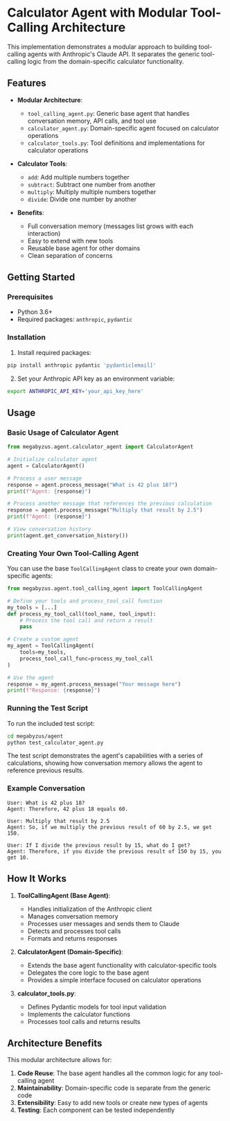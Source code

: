 # Calculator Agent with Modular Tool-Calling Architecture

This implementation demonstrates a modular approach to building tool-calling agents with Anthropic's Claude API. It separates the generic tool-calling logic from the domain-specific calculator functionality.

## Features

- **Modular Architecture**:
  - `tool_calling_agent.py`: Generic base agent that handles conversation memory, API calls, and tool use
  - `calculator_agent.py`: Domain-specific agent focused on calculator operations
  - `calculator_tools.py`: Tool definitions and implementations for calculator operations

- **Calculator Tools**:
  - `add`: Add multiple numbers together
  - `subtract`: Subtract one number from another
  - `multiply`: Multiply multiple numbers together
  - `divide`: Divide one number by another

- **Benefits**:
  - Full conversation memory (messages list grows with each interaction)
  - Easy to extend with new tools
  - Reusable base agent for other domains
  - Clean separation of concerns

## Getting Started

### Prerequisites

- Python 3.6+
- Required packages: `anthropic`, `pydantic`

### Installation

1. Install required packages:

```bash
pip install anthropic pydantic 'pydantic[email]'
```

2. Set your Anthropic API key as an environment variable:

```bash
export ANTHROPIC_API_KEY='your_api_key_here'
```

## Usage

### Basic Usage of Calculator Agent

```python
from megabyzus.agent.calculator_agent import CalculatorAgent

# Initialize calculator agent
agent = CalculatorAgent()

# Process a user message
response = agent.process_message("What is 42 plus 18?")
print(f"Agent: {response}")

# Process another message that references the previous calculation
response = agent.process_message("Multiply that result by 2.5")
print(f"Agent: {response}")

# View conversation history
print(agent.get_conversation_history())
```

### Creating Your Own Tool-Calling Agent

You can use the base `ToolCallingAgent` class to create your own domain-specific agents:

```python
from megabyzus.agent.tool_calling_agent import ToolCallingAgent

# Define your tools and process_tool_call function
my_tools = [...]
def process_my_tool_call(tool_name, tool_input):
    # Process the tool call and return a result
    pass

# Create a custom agent
my_agent = ToolCallingAgent(
    tools=my_tools,
    process_tool_call_func=process_my_tool_call
)

# Use the agent
response = my_agent.process_message("Your message here")
print(f"Response: {response}")
```

### Running the Test Script

To run the included test script:

```bash
cd megabyzus/agent
python test_calculator_agent.py
```

The test script demonstrates the agent's capabilities with a series of calculations, showing how conversation memory allows the agent to reference previous results.

### Example Conversation

```
User: What is 42 plus 18?
Agent: Therefore, 42 plus 18 equals 60.

User: Multiply that result by 2.5
Agent: So, if we multiply the previous result of 60 by 2.5, we get 150.

User: If I divide the previous result by 15, what do I get?
Agent: Therefore, if you divide the previous result of 150 by 15, you get 10.
```

## How It Works

1. **ToolCallingAgent (Base Agent)**:
   - Handles initialization of the Anthropic client
   - Manages conversation memory
   - Processes user messages and sends them to Claude
   - Detects and processes tool calls
   - Formats and returns responses

2. **CalculatorAgent (Domain-Specific)**:
   - Extends the base agent functionality with calculator-specific tools
   - Delegates the core logic to the base agent
   - Provides a simple interface focused on calculator operations

3. **calculator_tools.py**:
   - Defines Pydantic models for tool input validation
   - Implements the calculator functions
   - Processes tool calls and returns results

## Architecture Benefits

This modular architecture allows for:

1. **Code Reuse**: The base agent handles all the common logic for any tool-calling agent
2. **Maintainability**: Domain-specific code is separate from the generic code
3. **Extensibility**: Easy to add new tools or create new types of agents
4. **Testing**: Each component can be tested independently